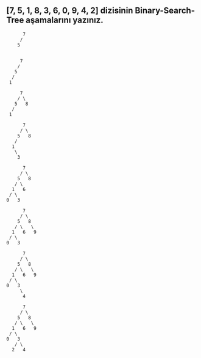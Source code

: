 ## [7, 5, 1, 8, 3, 6, 0, 9, 4, 2] dizisinin Binary-Search-Tree aşamalarını yazınız.

          7
         /
        5


         7
        /
       5
      /
     1
     
         7
        / \
       5   8
      /
     1 
     
          7
         / \
        5   8
       / 
      1   
       \
        3
    
          7
         / \
        5   8
       / \
      1   6
     / \
    0   3
   
          7
         / \
        5   8
       / \   \
      1   6   9
     / \
    0   3
    
          7
         / \
        5   8
       / \   \
      1   6   9
     / \
    0   3
         \
          4
          
          7
         / \
        5   8
       / \   \
      1   6   9
     / \
    0   3
       / \
      2   4
          
